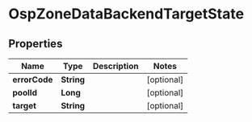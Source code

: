 # OspZoneDataBackendTargetState

## Properties
Name | Type | Description | Notes
------------ | ------------- | ------------- | -------------
**errorCode** | **String** |  |  [optional]
**poolId** | **Long** |  |  [optional]
**target** | **String** |  |  [optional]
